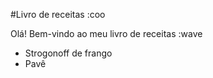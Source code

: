 #Livro de receitas :coo

Olá! Bem-vindo ao meu livro de receitas :wave

 - Strogonoff de frango
 - Pavê
